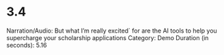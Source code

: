 # 3.4

Narration/Audio: But what I’m really excited` for are the AI tools to help you supercharge your scholarship applications
Category: Demo
Duration (in seconds): 5.16